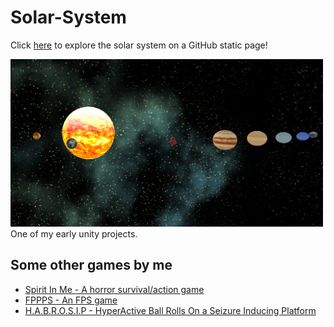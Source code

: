 # Solar-System

Click [here](https://jt5519.github.io/Solar-System/index.html) to explore the solar system on a GitHub static page!

<img src="snapshots/solar system snap.png" width = "500" alt="space pic">
One of my early unity projects. 

## Some other games by me
* [Spirit In Me - A horror survival/action game](https://github.com/JT5519/Spirit-In-Me)
* [FPPPS - An FPS game](https://github.com/JT5519/First-FPS)
* [H.A.B.R.O.S.I.P - HyperActive Ball Rolls On a Seizure Inducing Platform](https://github.com/JT5519/Roller-Madness)

